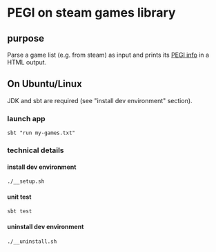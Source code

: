 # PEGI on steam games library

## purpose

Parse a game list (e.g. from steam) as input and prints its [PEGI info](https://pegi.info) in a HTML output. 

 
## On Ubuntu/Linux

JDK and sbt are required (see "install dev environment" section).

### launch app

    sbt "run my-games.txt"


### technical details

    
#### <a name="install"></a> install dev environment 

    ./__setup.sh

#### unit test 

    sbt test
    
#### uninstall dev environment 

    ./__uninstall.sh
